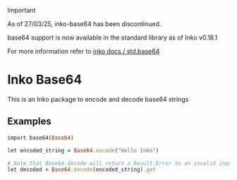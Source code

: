 > [!IMPORTANT]  
> As of 27/03/25, inko-base64 has been discontinued.
>
> base64 support is now available in the standard library as of Inko v0.18.1
>
> For more information refer to [inko docs / std.base64](https://docs.inko-lang.org/std/main/module/std/base64/)

# Inko Base64

This is an Inko package to encode and decode base64 strings

## Examples

```rb
import base64(Base64)

let encoded_string = Base64.encode("Hello Inko")

# Note that Base64.decode will return a Result.Error to an invalid input
let decoded = Base64.decode(encoded_string).get
```
